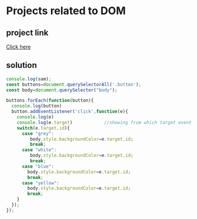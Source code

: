 # Projects related to DOM

## project link
[Click here](https://stackblitz.com/edit/dom-project-chaiaurcode?file=index.html)

## solution 

```javascript
console.log(sam);
const buttons=document.querySelectorAll('.button');
const body=document.querySelector("body");

buttons.forEach(function(button){
  console.log(button)
  button.addEventListener('click',function(e){
    console.log(e)
    console.log(e.target)            //showing from which target event is coming...
    switch(e.target.id){
      case "grey":
         body.style.backgroundColor=e.target.id;
         break;
      case "white":
         body.style.backgroundColor=e.target.id;
         break;  
      case "blue":
        body.style.backgroundColor=e.target.id;
        break;
      case "yellow":
        body.style.backgroundColor=e.target.id;
        break;  
    }
  });
});
```